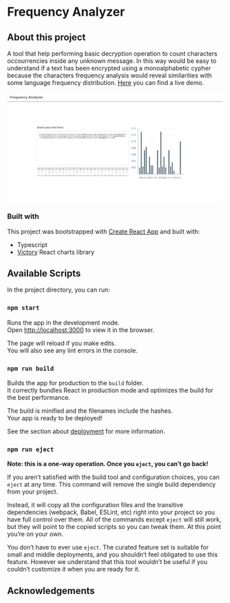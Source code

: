 # Frequency Analyzer

## About this project
A tool that help performing basic decryption operation to count characters occourrencies  inside any unknown message. In this way would be easy to understand if a text has been encrypted using a monoalphabetic cypher because the characters frequency analysis would reveal similarities with some language frequency distribution. [Here](https://main.d3lhvdcd9xt065.amplifyapp.com/) you can find a live demo.

![Screenshot](screenshot.png)


### Built with 
This project was bootstrapped with [Create React App](https://github.com/facebook/create-react-app) and built with:
* Typescript
* [Victory](https://formidable.com/open-source/victory/) React charts library

## Available Scripts

In the project directory, you can run:

### `npm start`

Runs the app in the development mode.\
Open [http://localhost:3000](http://localhost:3000) to view it in the browser.

The page will reload if you make edits.\
You will also see any lint errors in the console.

### `npm run build`

Builds the app for production to the `build` folder.\
It correctly bundles React in production mode and optimizes the build for the best performance.

The build is minified and the filenames include the hashes.\
Your app is ready to be deployed!

See the section about [deployment](https://facebook.github.io/create-react-app/docs/deployment) for more information.

### `npm run eject`

**Note: this is a one-way operation. Once you `eject`, you can’t go back!**

If you aren’t satisfied with the build tool and configuration choices, you can `eject` at any time. This command will remove the single build dependency from your project.

Instead, it will copy all the configuration files and the transitive dependencies (webpack, Babel, ESLint, etc) right into your project so you have full control over them. All of the commands except `eject` will still work, but they will point to the copied scripts so you can tweak them. At this point you’re on your own.

You don’t have to ever use `eject`. The curated feature set is suitable for small and middle deployments, and you shouldn’t feel obligated to use this feature. However we understand that this tool wouldn’t be useful if you couldn’t customize it when you are ready for it.

## Acknowledgements
